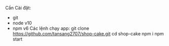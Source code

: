 Cần Cài đặt:
  - git
  - node v10
  - npm v6
Các lệnh chạy app:
  git clone https://github.com/tansang2707/shop-cake.git
  cd shop-cake
  npm i
  npm start
